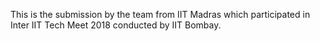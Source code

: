 This is the submission by the team from IIT Madras which participated in Inter IIT Tech Meet 2018 conducted by IIT Bombay.




